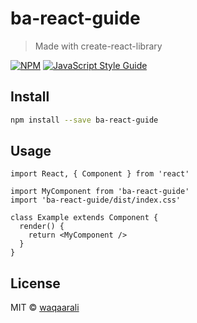 # ba-react-guide

> Made with create-react-library

[![NPM](https://img.shields.io/npm/v/ba-react-guide.svg)](https://www.npmjs.com/package/ba-react-guide) [![JavaScript Style Guide](https://img.shields.io/badge/code_style-standard-brightgreen.svg)](https://standardjs.com)

## Install

```bash
npm install --save ba-react-guide
```

## Usage

```tsx
import React, { Component } from 'react'

import MyComponent from 'ba-react-guide'
import 'ba-react-guide/dist/index.css'

class Example extends Component {
  render() {
    return <MyComponent />
  }
}
```

## License

MIT © [waqaarali](https://github.com/waqaarali)
